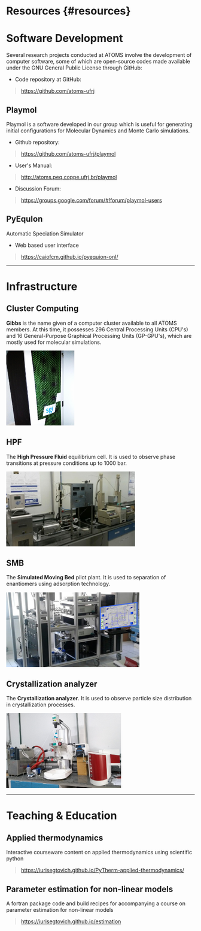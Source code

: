 Resources {#resources}
=========

# Software Development

Several research projects conducted at ATOMS involve the development of computer software, some of
which are open-source codes made available under the GNU General Public License through GitHub:

* Code repository at GitHub:
> https://github.com/atoms-ufrj


## Playmol

Playmol is a software developed in our group which is useful for generating initial configurations
for Molecular Dynamics and Monte Carlo simulations.

* Github repository:
> https://github.com/atoms-ufrj/playmol
 
* User's Manual:
> http://atoms.peq.coppe.ufrj.br/playmol

* Discussion Forum:
> https://groups.google.com/forum/#!forum/playmol-users


## PyEquIon 

Automatic Speciation Simulator

* Web based user interface
> https://caiofcm.github.io/pyequion-onl/


---
# Infrastructure

## Cluster Computing

**Gibbs** is the name given of a computer cluster available to all ATOMS members. At this time, it
possesses 296 Central Processing Units (CPU's) and 16 General-Purpose Graphical Processing Units
(GP-GPU's), which are mostly used for molecular simulations.

<img src="../images/cluster.png" alt="" height="200">

## HPF

The **High Pressure Fluid** equilibrium cell. It is used to observe phase transitions at pressure conditions up to 1000 bar.

<img src="../images/hpf.png" alt="" height="200">

## SMB

The **Simulated Moving Bed** pilot plant. It is used to separation of enantiomers using adsorption technology.

<img src="../images/smb.png" alt="" height="200">

## Crystallization analyzer

The **Crystallization analyzer**. It is used to observe particle size distribution in crystallization processes.

<img src="../images/crys.jpg" alt="" height="200">


---
# Teaching & Education

## Applied thermodynamics

Interactive courseware content on applied thermodynamics using scientific python

> https://iurisegtovich.github.io/PyTherm-applied-thermodynamics/

## Parameter estimation for non-linear models

A fortran package code and build recipes for accompanying a course on parameter estimation for non-linear models

> https://iurisegtovich.github.io/estimation

